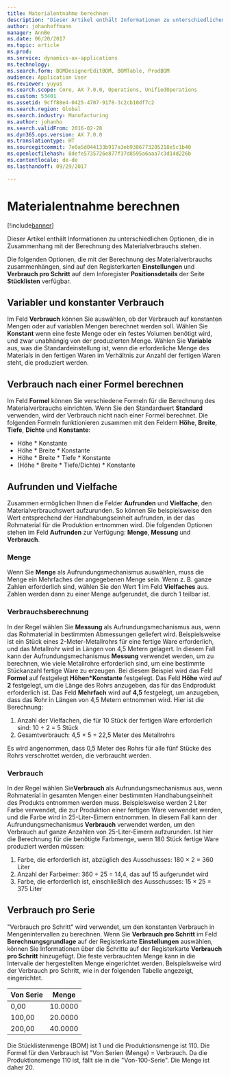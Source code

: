 ```yaml
---
title: Materialentnahme berechnen
description: "Dieser Artikel enthält Informationen zu unterschiedlichen Optionen, die in Zusammenhang mit der Berechnung des Materialverbrauchs stehen."
author: johanhoffmann
manager: AnnBe
ms.date: 06/20/2017
ms.topic: article
ms.prod: 
ms.service: dynamics-ax-applications
ms.technology: 
ms.search.form: BOMDesignerEditBOM, BOMTable, ProdBOM
audience: Application User
ms.reviewer: yuyus
ms.search.scope: Core, AX 7.0.0, Operations, UnifiedOperations
ms.custom: 53401
ms.assetid: 9cff88e4-0425-4707-9178-3c2cb10df7c2
ms.search.region: Global
ms.search.industry: Manufacturing
ms.author: johanho
ms.search.validFrom: 2016-02-28
ms.dyn365.ops.version: AX 7.0.0
ms.translationtype: HT
ms.sourcegitcommit: 7e0a5d044133b917a3eb9386773205218e5c1b40
ms.openlocfilehash: 8defe5735726e877f37d8595a6aaa7c3d14d226b
ms.contentlocale: de-de
ms.lasthandoff: 09/29/2017

---
```


# <a name="calculate-material-consumption"></a>Materialentnahme berechnen

[!include[banner](../includes/banner.md)]


Dieser Artikel enthält Informationen zu unterschiedlichen Optionen, die in Zusammenhang mit der Berechnung des Materialverbrauchs stehen. 

Die folgenden Optionen, die mit der Berechnung des Materialverbrauchs zusammenhängen, sind auf den Registerkarten **Einstellungen** und **Verbrauch pro Schritt** auf dem Inforegister **Positionsdetails** der Seite **Stücklisten** verfügbar.

## <a name="variable-and-constant-consumption"></a>Variabler und konstanter Verbrauch
Im Feld **Verbrauch** können Sie auswählen, ob der Verbrauch auf konstanten Mengen oder auf variablen Mengen berechnet werden soll. Wählen Sie **Konstant**  wenn eine feste Menge oder ein festes Volumen benötigt wird, und zwar unabhängig von der produzierten Menge. Wählen Sie **Variable** aus, was die Standardeinstellung ist, wenn die erforderliche Menge des Materials in den fertigen Waren im Verhältnis zur Anzahl der fertigen Waren steht, die produziert werden.

## <a name="calculating-consumption-from-a-formula"></a>Verbrauch nach einer Formel berechnen
Im Feld **Formel** können Sie verschiedene Formeln für die Berechnung des Materialverbrauchs einrichten. Wenn Sie den Standardwert **Standard** verwenden, wird der Verbrauch nicht nach einer Formel berechnet. Die folgenden Formeln funktionieren zusammen mit den Feldern **Höhe**, **Breite**, **Tiefe**, **Dichte** und **Konstante**:

-   Höhe \* Konstante
-   Höhe \* Breite \* Konstante
-   Höhe \* Breite \* Tiefe \* Konstante
-   (Höhe \* Breite \* Tiefe/Dichte) \* Konstante

## <a name="rounding-up-and-multiples"></a>Aufrunden und Vielfache
Zusammen ermöglichen Ihnen die Felder **Aufrunden** und **Vielfache**, den Materialverbrauchswert aufzurunden. So können Sie beispielsweise den Wert entsprechend der Handhabungseinheit aufrunden, in der das Rohmaterial für die Produktion entnommen wird. Die folgenden Optionen stehen im Feld **Aufrunden** zur Verfügung: **Menge**, **Messung** und **Verbrauch**.

### <a name="quantity"></a>Menge

Wenn Sie **Menge** als Aufrundungsmechanismus auswählen, muss die Menge ein Mehrfaches der angegebenen Menge sein. Wenn z. B. ganze Zahlen erforderlich sind, wählen Sie den Wert **1** im Feld **Vielfaches** aus. Zahlen werden dann zu einer Menge aufgerundet, die durch 1 teilbar ist.

### <a name="measurement"></a>Verbrauchsberechnung

In der Regel wählen Sie **Messung** als Aufrundungsmechanismus aus, wenn das Rohmaterial in bestimmten Abmessungen geliefert wird. Beispielsweise ist ein Stück eines 2-Meter-Metallrohrs für eine fertige Ware erforderlich, und das Metallrohr wird in Längen von 4,5 Metern gelagert. In diesem Fall kann der Aufrundungsmechanismus **Messung** verwendet werden, um zu berechnen, wie viele Metallrohre erforderlich sind, um eine bestimmte Stückanzahl fertige Ware zu erzeugen. Bei diesem Beispiel wird das Feld **Formel** auf festgelegt **Höhen\*Konstante** festgelegt. Das Feld **Höhe** wird auf **2** festgelegt, um die Länge des Rohrs anzugeben, das für das Endprodukt erforderlich ist. Das Feld **Mehrfach** wird auf **4,5** festgelegt, um anzugeben, dass das Rohr in Längen von 4,5 Metern entnommen wird. Hier ist die Berechnung:

1.  Anzahl der Vielfachen, die für 10 Stück der fertigen Ware erforderlich sind: 10 ÷ 2 = 5 Stück
2.  Gesamtverbrauch: 4,5 × 5 = 22,5 Meter des Metallrohrs

Es wird angenommen, dass 0,5 Meter des Rohrs für alle fünf Stücke des Rohrs verschrottet werden, die verbraucht werden.

### <a name="consumption"></a>Verbrauch

In der Regel wählen Sie**Verbrauch** als Aufrundungsmechanismus aus, wenn Rohmaterial in gesamten Mengen einer bestimmten Handhabungseinheit des Produkts entnommen werden muss. Beispielsweise werden 2 Liter Farbe verwendet, die zur Produktion einer fertigen Ware verwendet werden, und die Farbe wird in 25-Liter-Eimern entnommen. In diesem Fall kann der Aufrundungsmechanismus **Verbrauch** verwendet werden, um den Verbrauch auf ganze Anzahlen von 25-Liter-Eimern aufzurunden. Ist hier die Berechnung für die benötigte Farbmenge, wenn 180 Stück fertige Ware produziert werden müssen:

1.  Farbe, die erforderlich ist, abzüglich des Ausschusses: 180 × 2 = 360 Liter
2.  Anzahl der Farbeimer: 360 ÷ 25 = 14,4, das auf 15 aufgerundet wird
3.  Farbe, die erforderlich ist, einschließlich des Ausschusses: 15 × 25 = 375 Liter

## <a name="step-consumption"></a>Verbrauch pro Serie
"Verbrauch pro Schritt" wird verwendet, um den konstanten Verbrauch in Mengenintervallen zu berechnen. Wenn Sie **Verbrauch pro Schritt** im Feld **Berechnungsgrundlage** auf der Registerkarte **Einstellungen** auswählen, können Sie Informationen über die Schritte auf der Registerkarte **Verbrauch pro Schritt** hinzugefügt. Die feste verbrauchten Menge kann in die Intervalle der hergestellten Menge eingerichtet werden. Beispielsweise wird der Verbrauch pro Schritt, wie in der folgenden Tabelle angezeigt, eingerichtet.

| Von Serie | Menge |
|-------------|----------|
| 0,00        | 10.0000  |
| 100,00      | 20.0000  |
| 200,00      | 40.0000  |

Die Stücklistenmenge (BOM) ist 1 und die Produktionsmenge ist 110. Die Formel für den Verbrauch ist "Von Serien (Menge) = Verbrauch. Da die Produktionsmenge 110 ist, fällt sie in die "Von-100-Serie". Die Menge ist daher 20.




